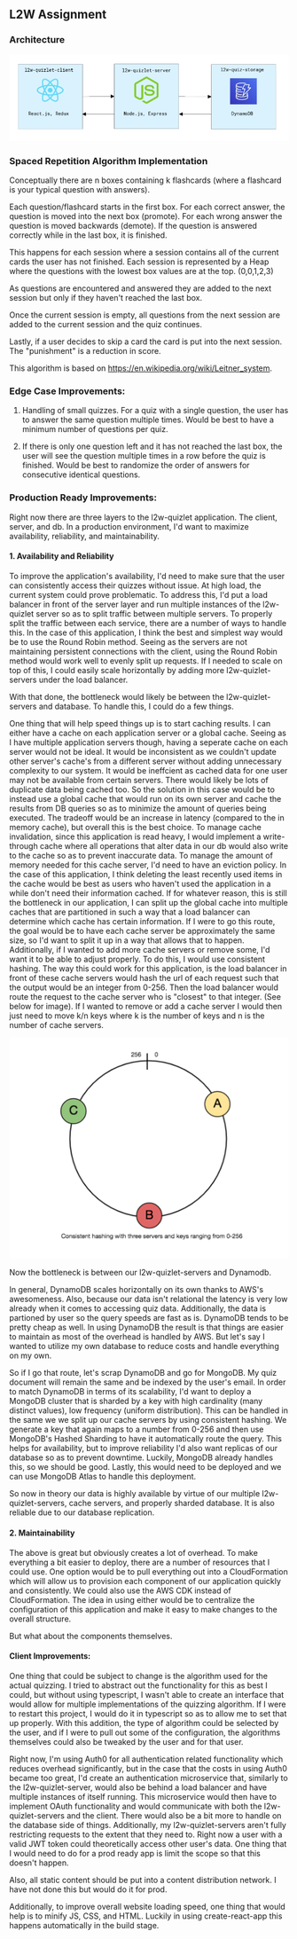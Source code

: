 ## L2W Assignment

### Architecture

![architecture png](architecture.png)

### Spaced Repetition Algorithm Implementation

Conceptually there are n boxes containing k flashcards (where a flashcard is your typical question with answers).

Each question/flashcard starts in the first box. For each correct answer, the question is moved into the next box (promote).
For each wrong answer the question is moved backwards (demote). If the question is answered correctly while in the last box, it is finished.
 
This happens for each session where a session contains all of the current cards the user has not finished.
Each session is represented by a Heap where the questions with the lowest box values are at the top. (0,0,1,2,3)

As questions are encountered and answered they are added to the next session but only if they haven't
reached the last box.

Once the current session is empty, all questions from the next session are added to the current session
and the quiz continues.

Lastly, if a user decides to skip a card the card is put into the next session. The "punishment" is a reduction in score.

This algorithm is based on https://en.wikipedia.org/wiki/Leitner_system.

### Edge Case Improvements:

1. Handling of small quizzes.
For a quiz with a single question, the user has to answer the same question multiple times. Would be best to have a minimum number of questions per quiz.

2. If there is only one question left and it has not reached the last box, the user will see the question multiple times in a row before the quiz is finished. Would be best to randomize the order of answers for consecutive identical questions.


### Production Ready Improvements:

Right now there are three layers to the l2w-quizlet application. The client, server, and db. In a production environment, I'd want to maximize availability, reliability, and maintainability.

#### 1. Availability and Reliability

To improve the application's availability, I'd need to make sure that the user can consistently access their quizzes without issue. At high load, the current system could prove problematic. To address this, I'd put a load balancer in front of the server layer and run multiple instances of the l2w-quizlet server so as to split traffic between multiple servers. To properly split the traffic between each service, there are a number of ways to handle this. In the case of this application, I think the best and simplest way would be to use the Round Robin method. Seeing as the servers are not maintaining persistent connections with the client, using the Round Robin method would work well to evenly split up requests. If I needed to scale on top of this, I could easily scale horizontally by adding more l2w-quizlet-servers under the load balancer.

With that done, the bottleneck would likely be between the l2w-quizlet-servers and database. To handle this, I could do a few things.

One thing that will help speed things up is to start caching results. I can either have a cache on each application server or a global cache. Seeing as I have multiple application servers though, having a seperate cache on each server would not be ideal. It would be inconsistent as we couldn't update other server's cache's from a different server without adding unnecessary complexity to our system. It would be ineffcient as cached data for one user may not be available from certain servers. There would likely be lots of duplicate data being cached too. So the solution in this case would be to instead use a global cache that would run on its own server and cache the results from DB queries so as to minimize the amount of queries being executed. The tradeoff would be an increase in latency (compared to the in memory cache), but overall this is the best choice. To manage cache invalidation, since this application is read heavy, I would implement a write-through cache where all operations that alter data in our db would also write to the cache so as to prevent inaccurate data. To manage the amount of memory needed for this cache server, I'd need to have an eviction policy. In the case of this application, I think deleting the least recently used items in the cache would be best as users who haven't used the application in a while don't need their information cached. If for whatever reason, this is still the bottleneck in our application, I can split up the global cache into multiple caches that are partitioned in such a way that a load balancer can determine which cache has certain information. If I were to go this route, the goal would be to have each cache server be approximately the same size, so I'd want to split it up in a way that allows that to happen. Additionally, if I wanted to add more cache servers or remove some, I'd want it to be able to adjust properly. To do this, I would use consistent hashing. The way this could work for this application, is the load balancer in front of these cache servers would hash the url of each request such that the output would be an integer from 0-256. Then the load balancer would route the request to the cache server who is "closest" to that integer. (See below for image). If I wanted to remove or add a cache server I would then just need to move k/n keys where k is the number of keys and n is the number of cache servers.

![consistenthashing.PNG](consistenthashing.PNG)


Now the bottleneck is between our l2w-quizlet-servers and Dynamodb. 

In general, DynamoDB scales horizontally on its own thanks to AWS's awesomeness. Also, because our data isn't relational the latency is very low already when it comes to accessing quiz data. Additionally, the data is partioned by user so the query speeds are fast as is. DynamoDB tends to be pretty cheap as well. In using DynamoDB the result is that things are easier to maintain as most of the overhead is handled by AWS. But let's say I wanted to utilize my own database to reduce costs and handle everything on my own.

So if I go that route, let's scrap DynamoDB and go for MongoDB. My quiz document will remain the same and be indexed by the user's email. In order to match DynamoDB in terms of its scalability, I'd want to deploy a MongoDB cluster that is sharded by a key with high cardinality (many distinct values), low frequency (uniform distribution). This can be handled in the same we we split up our cache servers by using consistent hashing. We generate a key that again maps to a number from 0-256 and then use MongoDB's Hashed Sharding to have it automatically route the query. This helps for availability, but to improve reliability I'd also want replicas of our database so as to prevent downtime. Luckily, MongoDB already handles this, so we should be good. Lastly, this would need to be deployed and we can use MongoDB Atlas to handle this deployment.

So now in theory our data is highly available by virtue of our multiple l2w-quizlet-servers, cache servers, and properly sharded database. It is also reliable due to our database replication. 

#### 2. Maintainability

The above is great but obviously creates a lot of overhead. To make everything a bit easier to deploy, there are a number of resources that I could use. One option would be to pull everything out into a CloudFormation which will allow us to provision each component of our application quickly and consistently. We could also use the AWS CDK instead of CloudFormation. The idea in using either would be to centralize the configuration of this application and make it easy to make changes to the overall structure.

But what about the components themselves. 


#### Client Improvements:

One thing that could be subject to change is the algorithm used for the actual quizzing. I tried to abstract out the functionality for this as best I could, but without using typescript, I wasn't able to create an interface that would allow for multiple implementations of the quizzing algorithm. If I were to restart this project, I would do it in typescript so as to allow me to set that up properly. With this addition, the type of algorithm could be selected by the user, and if I were to pull out some of the configuration, the algorithms themselves could also be tweaked by the user and for that user.

Right now, I'm using Auth0 for all authentication related functionality which reduces overhead significantly, but in the case that the costs in using Auth0 became too great, I'd create an authentication microservice that, similarly to the l2w-quizlet-server, would also be behind a load balancer and have multiple instances of itself running. This microservice would then have to implement OAuth functionality and would communicate with both the l2w-quizlet-servers and the client. There would also be a bit more to handle on the database side of things. Additionally, my l2w-quizlet-servers aren't fully restricting requests to the extent that they need to. Right now a user with a valid JWT token could theoretically access other user's data. One thing that I would need to do for a prod ready app is limit the scope so that this doesn't happen.

Also, all static content should be put into a content distribution network. I have not done this but would do it for prod.

Additionally, to improve overall website loading speed, one thing that would help is to minify JS, CSS, and HTML. Luckily in using create-react-app this happens automatically in the build stage.
